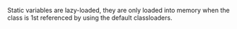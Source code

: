 Static variables are lazy-loaded, they are only loaded into memory when the class is 1st referenced by using the default classloaders.
